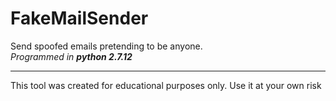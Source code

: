 # FakeMailSender
Send spoofed emails pretending to be anyone.<br>
<i>Programmed in <b>python 2.7.12</b></i>
<hr>
This tool was created for educational purposes only.
Use it at your own risk
